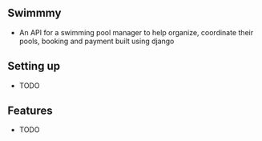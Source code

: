 ## Swimmmy

- An API for a swimming pool manager to help organize, coordinate their pools, booking and payment built using django

## Setting up
- TODO

## Features
- TODO